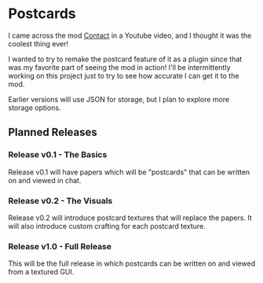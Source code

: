 # Postcards

I came across the mod [Contact](https://www.curseforge.com/minecraft/mc-mods/contact) in a Youtube video, and I thought it was the coolest thing ever!

I wanted to try to remake the postcard feature of it as a plugin since that was my favorite part of seeing the mod in action! I'll be intermittently working on this project just to try to see how accurate I can get it to the mod.

Earlier versions will use JSON for storage, but I plan to explore more storage options.

## Planned Releases
### Release v0.1 - The Basics
Release v0.1 will have papers which will be "postcards" that can be written on and viewed in chat.

### Release v0.2 - The Visuals
Release v0.2 will introduce postcard textures that will replace the papers. It will also introduce custom crafting for each postcard texture.

### Release v1.0 - Full Release
This will be the full release in which postcards can be written on and viewed from a textured GUI.